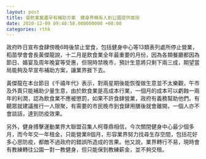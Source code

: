 ```yaml
---
layout: post
title: 餐飲業冀盡早有補助方案　健身界稱有人到公園提供面授
date: 2020-12-09 09:48:58.000000000 +08:00
categories: rthk
---
```


政府昨日宣布食肆傍晚6時後禁止堂食，包括健身中心等13類表列處所停止營業，稻苗學會會長黃傑龍說，十二月是飲食業全年最重要的月份，因為各類餐廳都因為節日、婚宴及周年晚宴等受惠，但現時禁晚巿，預計生意將只剩下兩三成，期望當局能夠及早宣布補助方案，讓業界捱下去。

黃傑龍在本台節目《千禧年代》表示，對兩星期後能恢復做生意並不太樂觀，午巿及外賣只能補助少量生意，由於飲食業是高成本行業，一個月的成本可以虧蝕一兩年的利潤，認為飲食業不應被懲罰，如果不許食肆營業，政府有義務幫助他們。有聽眾就建議推行一人限聚，有需要的巿民晚巿到食肆用膳後就會離開，一個人亦不會談話，達到防疫效果。

另外，健身搏擊運動業界大聯盟召集人柯尊鼎相信，今次關閉健身中心最少個多月，而今年交一年租金，只能營業8個月，形容業界努力找尋生存空間，包括花好多心思防疫，都敵不過政府的錯誤所造成的苦果。他又說，業界轉行不易，現時會有教練轉往公園一對一教健身，但只能保到教練薪金，並不夠交租。
